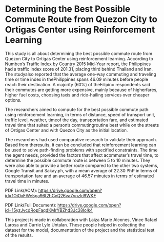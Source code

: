 # Determining the Best Possible Commute Route from Quezon City to Ortigas Center using Reinforcement Learning

This study is all about determining the best possible commute
route from Quezon City to Ortigas Center using reinforcement
learning. According to Numbeo’s Traffic Index by Country 2015
Mid-Year report, the Philippines had a traffic index score of
201.31, placing third behind Thailand and Iran. The studyalso
reported that the average one-way commuting and traveling time
or time index in thePhilippines spans 46.09 minutes before people
reach their destination. A majority (60%) of theFilipino
respondents said their commutes are getting more expensive,
mainly because of higherfares, higher fuel costs, choosing taxis
and ride-hailing services over cheaper options.

The researchers aimed to compute for the best possible
commute path using reinforcement learning, in terms of distance,
speed of transport unit, traffic level, weather, timeof the day,
transportation fare, and estimated travel time that suited a
person’s commutingroutine best while on the streets of Ortigas
Center and with Quezon City as the initial location.

The researchers had used comparative research to validate
their approach. Based from theresults, it can be concluded that
reinforcement learning can be used to solve path-finding
problems with specified constraints. The time the agent needs,
provided the factors that affect acommuter’s travel time, to
determine the possible commute route is between 5 to 10 minutes.
They were also able to provide a better route compared to the
other two systems, Google Transit and Sakay.ph, with a mean
average of 22.30 PhP in terms of transportation fare and an
average of 46.57 minutes in terms of estimated travel time in
minutes.

PDF Link(ACM): https://drive.google.com/open?id=1OiOxFWe5ga96t2hCvQ26va7vnzld9WKF

PDF Link(Full Document): https://drive.google.com/open?id=15yzJvcdRopFaqdKMrYBZhd3Jc38IoIk4

This project is made in collaboration with Laiza Marie Alcones, Vince Rafael Larosa and Carrie Lyle Untalan. These people helped in collecting the dataset for the model, documentation of the project and the statistical test of the results. 
